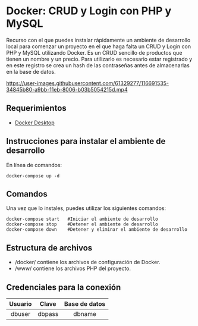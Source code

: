 # Docker: CRUD y Login con PHP y MySQL 
Recurso con el que puedes instalar rápidamente un ambiente de desarrollo local para comenzar un proyecto en el que haga falta un CRUD y Login con PHP y MySQL utilizando Docker. 
Es un CRUD sencillo de productos que tienen un nombre y un precio. Para utilizarlo es necesario estar registrado y en este registro se crea un hash de las contraseñas antes de almacenarlas en la base de datos.


https://user-images.githubusercontent.com/61329277/116691535-34845b80-a9bb-11eb-8006-b03b5054215d.mp4



## Requerimientos
- [Docker Desktop](https://www.docker.com/products/docker-desktop)

## Instrucciones para instalar el ambiente de desarrollo
En línea de comandos:
```
docker-compose up -d
```

## Comandos
Una vez que lo instales, puedes utilizar los siguientes comandos:
```
docker-compose start   #Iniciar el ambiente de desarrollo
docker-compose stop    #Detener el ambiente de desarrollo
docker-compose down    #Detener y eliminar el ambiente de desarrollo
```
## Estructura de archivos
* /docker/ contiene los archivos de configuración de Docker.
* /www/ contiene los archivos PHP del proyecto.

## Credenciales para la conexión
| Usuario | Clave | Base de datos |
| :-------------: | :-------------: | :-------------: |
| dbuser  | dbpass  | dbname  |
